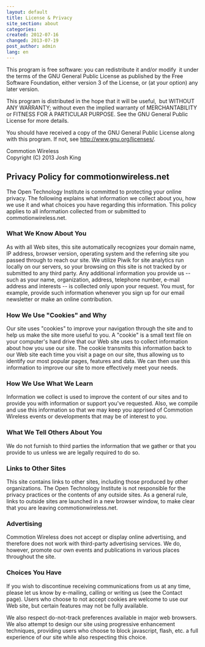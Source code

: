 ```yaml
---
layout: default
title: License & Privacy
site_section: about
categories: 
created: 2012-07-16
changed: 2013-07-19
post_author: admin
lang: en
---
```

  <p>This program is free software: you can redistribute it and/or modify  it under the terms of the GNU General Public License as published by the Free Software Foundation, either version 3 of the License, or (at your option) any later version.</p>

<p>This program is distributed in the hope that it will be useful,  but WITHOUT ANY WARRANTY; without even the implied warranty of MERCHANTABILITY or FITNESS FOR A PARTICULAR PURPOSE. See the GNU General Public License for more details.</p>

<p>You should have received a copy of the GNU General Public License along with this program. If not, see <a href="http://www.gnu.org/licenses/" target="_blank">http://www.gnu.org/licenses/</a>.</p>

<p>Commotion Wireless<br />
Copyright (C) 2013 Josh King</p>

<h2>Privacy Policy for commotionwireless.net</h2>

<p>The Open Technology Institute is committed to protecting your online privacy. The following explains what information we collect about you, how we use it and what choices you have regarding this information. This policy applies to all information collected from or submitted to commotionwireless.net.</p>

<h3>What We Know About You</h3>

<p>As with all Web sites, this site automatically recognizes your domain name, IP address, browser version, operating system and the referring site you passed through to reach our site. We utilize Piwik for site analytics run locally on our servers, so your browsing on this site is not tracked by or submitted to any third party. Any additional information you provide us -- such as your name, organization, address, telephone number, e-mail address and interests -- is collected only upon your request. You must, for example, provide such information whenever you sign up for our email newsletter or make an online contribution.</p>

<h3>How We Use "Cookies" and Why</h3>

<p>Our site uses "cookies" to improve your navigation through the site and to help us make the site more useful to you. A "cookie" is a small text file on your computer's hard drive that our Web site uses to collect information about how you use our site. The cookie transmits this information back to our Web site each time you visit a page on our site, thus allowing us to identify our most popular pages, features and data. We can then use this information to improve our site to more effectively meet your needs.</p>

<h3>How We Use What We Learn</h3>

<p>Information we collect is used to improve the content of our sites and to provide you with information or support you've requested. Also, we compile and use this information so that we may keep you apprised of Commotion Wireless events or developments that may be of interest to you.</p>

<h3>What We Tell Others About You</h3>

<p>We do not furnish to third parties the information that we gather or that you provide to us unless we are legally required to do so.</p>

<h3>Links to Other Sites</h3>

<p>This site contains links to other sites, including those produced by other organizations. The Open Technology Institute is not responsible for the privacy practices or the contents of any outside sites. As a general rule, links to outside sites are launched in a new browser window, to make clear that you are leaving commotionwireless.net.</p>

<h3>Advertising</h3>

<p>Commotion Wireless does not accept or display online advertising, and therefore does not work with third-party advertising services. We do, however, promote our own events and publications in various places throughout the site.</p>

<h3>Choices You Have</h3>

<p>If you wish to discontinue receiving communications from us at any time, please let us know by e-mailing, calling or writing us (see the Contact page). Users who choose to not accept cookies are welcome to use our Web site, but certain features may not be fully available.</p>

<p>We also respect do-not-track preferences available in major web browsers. We also attempt to design our site using progressive enhancement techniques, providing users who choose to block javascript, flash, etc. a full experience of our site while also respecting this choice.</p>
 
